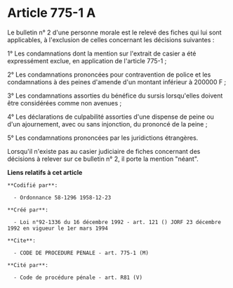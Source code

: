 # Article 775-1 A

Le bulletin n° 2 d'une personne morale est le relevé des fiches qui lui sont applicables, à l'exclusion de celles concernant
les décisions suivantes :

1° Les condamnations dont la mention sur l'extrait de casier a été expressément exclue, en application de l'article 775-1 ;

2° Les condamnations prononcées pour contravention de police et les condamnations à des peines d'amende d'un montant
inférieur à 200000 F ;

3° Les condamnations assorties du bénéfice du sursis lorsqu'elles doivent être considérées comme non avenues ;

4° Les déclarations de culpabilité assorties d'une dispense de peine ou d'un ajournement, avec ou sans injonction, du
prononcé de la peine ;

5° Les condamnations prononcées par les juridictions étrangères.

Lorsqu'il n'existe pas au casier judiciaire de fiches concernant des décisions à relever sur ce bulletin n° 2, il porte la
mention "néant".

**Liens relatifs à cet article**

	**Codifié par**:

	  - Ordonnance 58-1296 1958-12-23

	**Créé par**:

	  - Loi n°92-1336 du 16 décembre 1992 - art. 121 () JORF 23 décembre 1992 en vigueur le 1er mars 1994

	**Cite**:

	  - CODE DE PROCEDURE PENALE - art. 775-1 (M)

	**Cité par**:

	  - Code de procédure pénale - art. R81 (V)
